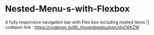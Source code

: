 # Nested-Menu-s-with-Flexbox
A fully responsive navigation bar with Flex box including nested items || codepen link : https://codepen.io/Ali_Hoseinbaglou/pen/dyOVKZW
